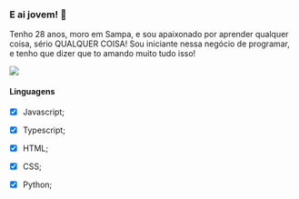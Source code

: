 ### E ai jovem! 🖖

Tenho 28 anos, moro em Sampa, e sou apaixonado por aprender qualquer coisa, sério QUALQUER COISA! Sou iniciante nessa negócio de programar, e tenho que dizer que to amando muito tudo isso!

<img src="https://i.gifer.com/192l.gif" />

#### Linguagens

- [x] Javascript;
- [x] Typescript;
- [x] HTML;
- [x] CSS;
- [x] Python;

